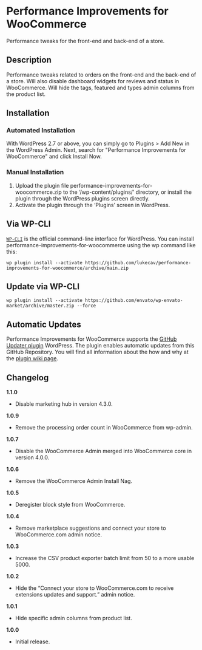 # Performance Improvements for WooCommerce
Performance tweaks for the front-end and back-end of a store.

## Description

Performance tweaks related to orders on the front-end and the back-end of a store. Will also disable dashboard widgets for reviews and status in WooCommerce. Will hide the tags, featured and types admin columns from the product list.


## Installation


### Automated Installation

With WordPress 2.7 or above, you can simply go to Plugins > Add New in the WordPress Admin. Next, search for "Performance Improvements for WooCommerce" and click Install Now. 

### Manual Installation

1. Upload the plugin file performance-improvements-for-woocommerce.zip to the ‘/wp-content/plugins/’ directory, or install the plugin through the WordPress plugins screen directly.
2. Activate the plugin through the ‘Plugins’ screen in WordPress.

## Via WP-CLI
[`WP-CLI`](http://wp-cli.org/) is the official command-line interface for WordPress. You can install performance-improvements-for-woocommerce using the wp command like this:

```wp plugin install --activate https://github.com/lukecav/performance-improvements-for-woocommerce/archive/main.zip```

## Update via WP-CLI
```wp plugin install --activate https://github.com/envato/wp-envato-market/archive/master.zip --force```

## Automatic Updates
Performance Improvements for WooCommerce supports the [GitHub Updater plugin](https://github.com/afragen/github-updater) WordPress. The plugin enables automatic updates from this GitHub Repository. You will find all information about the how and why at the [plugin wiki page](https://github.com/afragen/github-updater/wiki).

## Changelog

**1.1.0**
* Disable marketing hub in version 4.3.0.

**1.0.9**
* Remove the processing order count in WooCommerce from wp-admin.

**1.0.7**
* Disable the WooCommerce Admin merged into WooCommerce core in version 4.0.0.

**1.0.6**
* Remove the WooCommerce Admin Install Nag.

**1.0.5**
* Deregister block style from WooCommerce.

**1.0.4**
* Remove marketplace suggestions and connect your store to WooCommerce.com admin notice.

**1.0.3**
* Increase the CSV product exporter batch limit from 50 to a more usable 5000.

**1.0.2**
* Hide the “Connect your store to WooCommerce.com to receive extensions updates and support.” admin notice.

**1.0.1**
* Hide specific admin columns from product list.

**1.0.0**
* Initial release.
